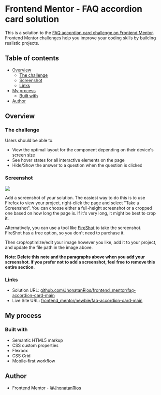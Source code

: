 # Frontend Mentor - FAQ accordion card solution

This is a solution to the [FAQ accordion card challenge on Frontend Mentor](https://www.frontendmentor.io/challenges/faq-accordion-card-XlyjD0Oam). Frontend Mentor challenges help you improve your coding skills by building realistic projects. 



## Table of contents
- [Overview](#overview)
  - [The challenge](#the-challenge)
  - [Screenshot](#screenshot)
  - [Links](#links)
- [My process](#my-process)
  - [Built with](#built-with)
- [Author](#author)



## Overview
### The challenge
Users should be able to:
- View the optimal layout for the component depending on their device's screen size
- See hover states for all interactive elements on the page
- Hide/Show the answer to a question when the question is clicked

### Screenshot
![](./screenshot.jpg)

Add a screenshot of your solution. The easiest way to do this is to use Firefox to view your project, right-click the page and select "Take a Screenshot". You can choose either a full-height screenshot or a cropped one based on how long the page is. If it's very long, it might be best to crop it.

Alternatively, you can use a tool like [FireShot](https://getfireshot.com/) to take the screenshot. FireShot has a free option, so you don't need to purchase it. 

Then crop/optimize/edit your image however you like, add it to your project, and update the file path in the image above.

**Note: Delete this note and the paragraphs above when you add your screenshot. If you prefer not to add a screenshot, feel free to remove this entire section.**

### Links
- Solution URL: [github.com/JhonatanRios/frontend_mentor/faq-accordion-card-main](https://github.com/JhonatanRios/frontend_mentor/tree/main/docs/newbie/faq-accordion-card-main)
- Live Site URL: [frontend_mentor/newbie/faq-accordion-card-main](https://jhonatanrios.github.io/frontend_mentor/newbie/faq-accordion-card-main/)



## My process
### Built with
- Semantic HTML5 markup
- CSS custom properties
- Flexbox
- CSS Grid
- Mobile-first workflow



## Author
- Frontend Mentor - [@JhonatanRios](https://www.frontendmentor.io/profile/JhonatanRios)